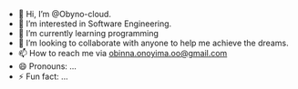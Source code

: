 - 👋 Hi, I’m @Obyno-cloud.
- 👀 I’m interested in Software Engineering.
- 🌱 I’m currently learning programming
- 💞️ I’m looking to collaborate with anyone to help me achieve the dreams.
- 📫 How to reach me via obinna.onoyima.oo@gmail.com
- 😄 Pronouns: ...
- ⚡ Fun fact: ...

<!---
Obyno-cloud/Obyno-cloud is a ✨ special ✨ repository because its `README.md` (this file) appears on your GitHub profile.
You can click the Preview link to take a look at your changes.
--->
